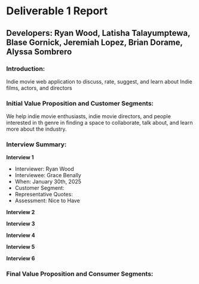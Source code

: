 # Deliverable 1 Report
## Developers: Ryan Wood, Latisha Talayumptewa, Blase Gornick, Jeremiah Lopez, Brian Dorame, Alyssa Sombrero

### Introduction: 
Indie movie web application to discuss, rate, suggest, and learn about Indie films, actors, and directors

### Initial Value Proposition and Customer Segments:
We help indie movie enthusiasts, indie movie directors, and people interested in th genre in finding a space to collaborate, talk about, and learn more about the industry.

### Interview Summary:

**Interview 1**
- Interviewer: Ryan Wood
- Interviewee: Grace Benally 
- When: January 30th, 2025 
- Customer Segment:
- Representative Quotes:
- Assessment: Nice to Have

**Interview 2**

**Interview 3**

**Interview 4**

**Interview 5**

**Interview 6**


### Final Value Proposition and Consumer Segments:

